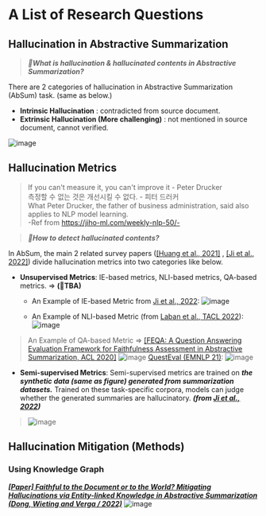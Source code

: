 
# A List of Research Questions


## Hallucination in Abstractive Summarization

> ***🤔What is hallucination & hallucinated contents in Abstractive Summarization?***

There are 2 categories of hallucination in Abstractive Summarization (AbSum) task. (same as below.)

- **Intrinsic Hallucination** : contradicted from source document.
- **Extrinsic Hallucination (More challenging)** : not mentioned in source document, cannot verified.

![image](https://user-images.githubusercontent.com/46081500/218894853-2f05fe57-8439-4e0f-a7b9-e28be7a2c7d5.png)


## Hallucination Metrics 

> If you can't measure it, you can't improve it - Peter Drucker  
> 측정할 수 없는 것은 개선시킬 수 없다. - 피터 드러커  
> What Peter Drucker, the father of business administration, said also applies to NLP model learning.  
> -Ref from https://jiho-ml.com/weekly-nlp-50/-

> ***🤔How to detect hallucinated contents?***

In AbSum, the main 2 related survey papers ([[Huang et al., 2021]](https://arxiv.org/abs/2104.14839) , [[Ji et al., 2022]](https://arxiv.org/abs/2202.03629)) divide hallucination metrics into two categories like below.

- **Unsupervised Metrics**: IE-based metrics, NLI-based metrics, QA-based metrics. => **(🚧TBA)**
  - An Example of IE-based Metric from [Ji et al., 2022](https://arxiv.org/abs/2202.03629): ![image](https://user-images.githubusercontent.com/46081500/219263471-29cd33ca-51f2-48cf-8e7e-c8e4d859af8d.png)

  - An Example of NLI-based Metric (from [Laban et al., TACL 2022](https://direct.mit.edu/tacl/article/doi/10.1162/tacl_a_00453/109470/SummaC-Re-Visiting-NLI-based-Models-for)): ![image](https://user-images.githubusercontent.com/46081500/219264108-55ce27d0-ca0e-4cfa-ae29-1976e875ce5c.png)


> An Example of QA-based Metric => [[FEQA: A Question Answering Evaluation Framework for Faithfulness
Assessment in Abstractive Summarization, ACL 2020]](https://arxiv.org/pdf/2005.03754.pdf)
> ![image](https://user-images.githubusercontent.com/46081500/218945714-4197f87f-350d-4e83-a248-4309826d43bc.png)
> [QuestEval (EMNLP 21)](https://aclanthology.org/2021.emnlp-main.529/): ![image](https://user-images.githubusercontent.com/46081500/219269876-c4fc0d98-3322-4c2c-86dd-fb9f09d532e9.png)



- **Semi-supervised Metrics**: Semi-supervised metrics are trained on ***the synthetic data (same as figure) generated from summarization datasets.*** Trained on these task-specific corpora, models can judge whether the generated summaries are hallucinatory. ***(from [Ji et al., 2022](https://arxiv.org/abs/2202.03629))*** 
> ![image](https://user-images.githubusercontent.com/46081500/218901003-69e5c770-e697-43b4-9f6a-a87396776662.png)



## Hallucination Mitigation (Methods)

### Using Knowledge Graph
***[ [Paper] Faithful to the Document or to the World? Mitigating Hallucinations via Entity-linked Knowledge in Abstractive Summarization (Dong, Wieting and Verga / 2022)](https://arxiv.org/abs/2204.13761)***
![image](https://user-images.githubusercontent.com/46081500/219992162-433720b7-0da8-4e74-9f66-61b84471fbff.png)

